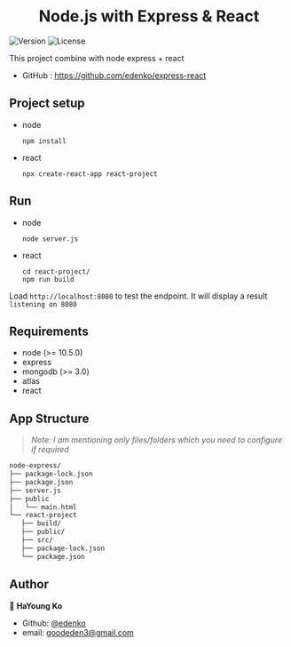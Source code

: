 <h1 align="center">Node.js with Express & React</h1>
<p>
  <img alt="Version" src="https://img.shields.io/badge/version-0.1.0-blue.svg?cacheSeconds=2592000" />
  <img alt="License" src="https://img.shields.io/badge/License-MIT-yellow.svg"/>
</p>

This project combine with node express + react
* GitHub : https://github.com/edenko/express-react

## Project setup
* node
    ```
    npm install
    ```
* react 
    ```
    npx create-react-app react-project
    ```

## Run
* node
    ```
    node server.js
    ```
* react
    ```
    cd react-project/
    npm run build
    ```
Load `http://localhost:8080` to test the endpoint. It will display a result `listening on 8080`

## Requirements
* node (>= 10.5.0)
* express
* mongodb (>= 3.0)
* atlas
* react

## App Structure
> _Note: I am mentioning only files/folders which you need to configure if required_
 ```bash
node-express/
├── package-lock.json
├── package.json
├── server.js
├── public
│   └── main.html
└── react-project
    ├── build/
    ├── public/
    ├── src/
    ├── package-lock.json
    └── package.json
 ```

<!-- 
## List of API Endpoints

```sh
+--------+-------------------------+
  Method | URI
+--------+-------------------------+
  GET    | /
  GET    | /login
  POST   | /login
  GET    | /write
  POST   | /add
  GET    | /list
  DELETE | /delete
  GET    | /detail/id
  GET    | /edit/id
  PATCH  | /edit/id
  GET    | /myPage
  GET    | /search
+--------+-------------------------+
```
-->


<!-- ## Screens -->

## Author
👤 **HaYoung Ko**

* Github: [@edenko](https://github.com/edenko)
* email: goodeden3@gmail.com
